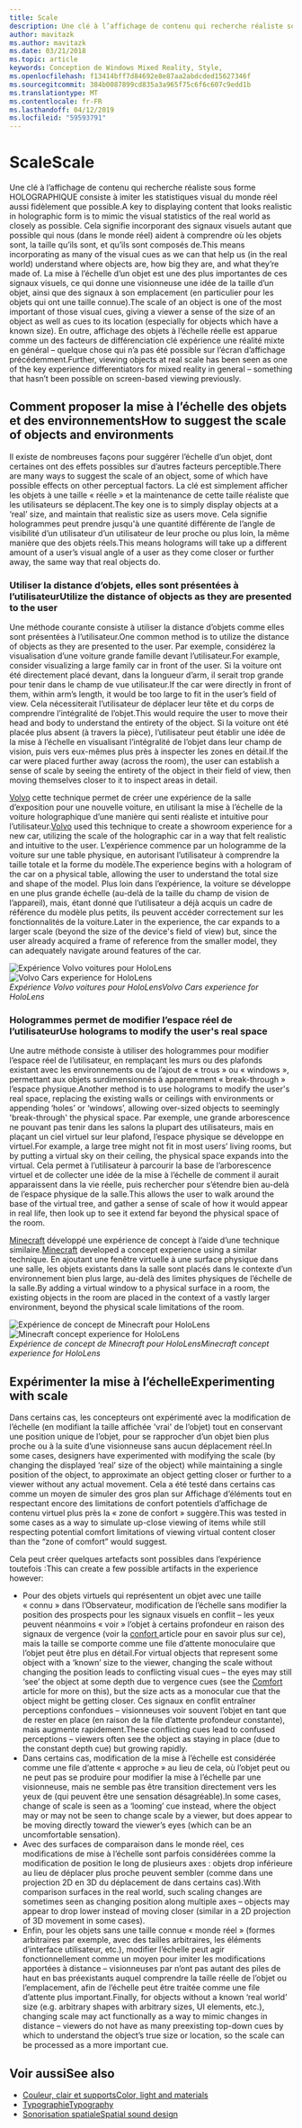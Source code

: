 ```yaml
---
title: Scale
description: Une clé à l’affichage de contenu qui recherche réaliste sous forme HOLOGRAPHIQUE consiste à imiter les statistiques visual du monde réel aussi fidèlement que possible.
author: mavitazk
ms.author: mavitazk
ms.date: 03/21/2018
ms.topic: article
keywords: Conception de Windows Mixed Reality, Style,
ms.openlocfilehash: f13414bff7d84692e8e87aa2abdcded15627346f
ms.sourcegitcommit: 384b0087899cd835a3a965f75c6f6c607c9edd1b
ms.translationtype: MT
ms.contentlocale: fr-FR
ms.lasthandoff: 04/12/2019
ms.locfileid: "59593791"
---
```

# <a name="scale"></a><span data-ttu-id="932d5-104">Scale</span><span class="sxs-lookup"><span data-stu-id="932d5-104">Scale</span></span>

<span data-ttu-id="932d5-105">Une clé à l’affichage de contenu qui recherche réaliste sous forme HOLOGRAPHIQUE consiste à imiter les statistiques visual du monde réel aussi fidèlement que possible.</span><span class="sxs-lookup"><span data-stu-id="932d5-105">A key to displaying content that looks realistic in holographic form is to mimic the visual statistics of the real world as closely as possible.</span></span> <span data-ttu-id="932d5-106">Cela signifie incorporant des signaux visuels autant que possible qui nous (dans le monde réel) aident à comprendre où les objets sont, la taille qu’ils sont, et qu’ils sont composés de.</span><span class="sxs-lookup"><span data-stu-id="932d5-106">This means incorporating as many of the visual cues as we can that help us (in the real world) understand where objects are, how big they are, and what they’re made of.</span></span> <span data-ttu-id="932d5-107">La mise à l’échelle d’un objet est une des plus importantes de ces signaux visuels, ce qui donne une visionneuse une idée de la taille d’un objet, ainsi que des signaux à son emplacement (en particulier pour les objets qui ont une taille connue).</span><span class="sxs-lookup"><span data-stu-id="932d5-107">The scale of an object is one of the most important of those visual cues, giving a viewer a sense of the size of an object as well as cues to its location (especially for objects which have a known size).</span></span> <span data-ttu-id="932d5-108">En outre, affichage des objets à l’échelle réelle est apparue comme un des facteurs de différenciation clé expérience une réalité mixte en général – quelque chose qui n’a pas été possible sur l’écran d’affichage précédemment.</span><span class="sxs-lookup"><span data-stu-id="932d5-108">Further, viewing objects at real scale has been seen as one of the key experience differentiators for mixed reality in general – something that hasn’t been possible on screen-based viewing previously.</span></span>

## <a name="how-to-suggest-the-scale-of-objects-and-environments"></a><span data-ttu-id="932d5-109">Comment proposer la mise à l’échelle des objets et des environnements</span><span class="sxs-lookup"><span data-stu-id="932d5-109">How to suggest the scale of objects and environments</span></span>

<span data-ttu-id="932d5-110">Il existe de nombreuses façons pour suggérer l’échelle d’un objet, dont certaines ont des effets possibles sur d’autres facteurs perceptible.</span><span class="sxs-lookup"><span data-stu-id="932d5-110">There are many ways to suggest the scale of an object, some of which have possible effects on other perceptual factors.</span></span> <span data-ttu-id="932d5-111">La clé est simplement afficher les objets à une taille « réelle » et la maintenance de cette taille réaliste que les utilisateurs se déplacent.</span><span class="sxs-lookup"><span data-stu-id="932d5-111">The key one is to simply display objects at a ‘real’ size, and maintain that realistic size as users move.</span></span> <span data-ttu-id="932d5-112">Cela signifie hologrammes peut prendre jusqu'à une quantité différente de l’angle de visibilité d’un utilisateur d’un utilisateur de leur proche ou plus loin, la même manière que des objets réels.</span><span class="sxs-lookup"><span data-stu-id="932d5-112">This means holograms will take up a different amount of a user’s visual angle of a user as they come closer or further away, the same way that real objects do.</span></span>

### <a name="utilize-the-distance-of-objects-as-they-are-presented-to-the-user"></a><span data-ttu-id="932d5-113">Utiliser la distance d’objets, elles sont présentées à l’utilisateur</span><span class="sxs-lookup"><span data-stu-id="932d5-113">Utilize the distance of objects as they are presented to the user</span></span>

<span data-ttu-id="932d5-114">Une méthode courante consiste à utiliser la distance d’objets comme elles sont présentées à l’utilisateur.</span><span class="sxs-lookup"><span data-stu-id="932d5-114">One common method is to utilize the distance of objects as they are presented to the user.</span></span> <span data-ttu-id="932d5-115">Par exemple, considérez la visualisation d’une voiture grande famille devant l’utilisateur.</span><span class="sxs-lookup"><span data-stu-id="932d5-115">For example, consider visualizing a large family car in front of the user.</span></span> <span data-ttu-id="932d5-116">Si la voiture ont été directement placé devant, dans la longueur d’arm, il serait trop grande pour tenir dans le champ de vue utilisateur.</span><span class="sxs-lookup"><span data-stu-id="932d5-116">If the car were directly in front of them, within arm’s length, it would be too large to fit in the user’s field of view.</span></span> <span data-ttu-id="932d5-117">Cela nécessiterait l’utilisateur de déplacer leur tête et du corps de comprendre l’intégralité de l’objet.</span><span class="sxs-lookup"><span data-stu-id="932d5-117">This would require the user to move their head and body to understand the entirety of the object.</span></span> <span data-ttu-id="932d5-118">Si la voiture ont été placée plus absent (à travers la pièce), l’utilisateur peut établir une idée de la mise à l’échelle en visualisant l’intégralité de l’objet dans leur champ de vision, puis vers eux-mêmes plus près à inspecter les zones en détail.</span><span class="sxs-lookup"><span data-stu-id="932d5-118">If the car were placed further away (across the room), the user can establish a sense of scale by seeing the entirety of the object in their field of view, then moving themselves closer to it to inspect areas in detail.</span></span>

<span data-ttu-id="932d5-119">[Volvo](https://www.youtube.com/watch?v=DilzwF90vec) cette technique permet de créer une expérience de la salle d’exposition pour une nouvelle voiture, en utilisant la mise à l’échelle de la voiture holographique d’une manière qui senti réaliste et intuitive pour l’utilisateur.</span><span class="sxs-lookup"><span data-stu-id="932d5-119">[Volvo](https://www.youtube.com/watch?v=DilzwF90vec) used this technique to create a showroom experience for a new car, utilizing the scale of the holographic car in a way that felt realistic and intuitive to the user.</span></span> <span data-ttu-id="932d5-120">L’expérience commence par un hologramme de la voiture sur une table physique, en autorisant l’utilisateur à comprendre la taille totale et la forme du modèle.</span><span class="sxs-lookup"><span data-stu-id="932d5-120">The experience begins with a hologram of the car on a physical table, allowing the user to understand the total size and shape of the model.</span></span> <span data-ttu-id="932d5-121">Plus loin dans l’expérience, la voiture se développe en une plus grande échelle (au-delà de la taille du champ de vision de l’appareil), mais, étant donné que l’utilisateur a déjà acquis un cadre de référence du modèle plus petits, ils peuvent accéder correctement sur les fonctionnalités de la voiture.</span><span class="sxs-lookup"><span data-stu-id="932d5-121">Later in the experience, the car expands to a larger scale (beyond the size of the device's field of view) but, since the user already acquired a frame of reference from the smaller model, they can adequately navigate around features of the car.</span></span>

<span data-ttu-id="932d5-122">![Expérience Volvo voitures pour HoloLens](images/volvo-cars-microsoft-hololens-experience01-640px.jpg)</span><span class="sxs-lookup"><span data-stu-id="932d5-122">![Volvo Cars experience for HoloLens](images/volvo-cars-microsoft-hololens-experience01-640px.jpg)</span></span><br>
<span data-ttu-id="932d5-123">*Expérience Volvo voitures pour HoloLens*</span><span class="sxs-lookup"><span data-stu-id="932d5-123">*Volvo Cars experience for HoloLens*</span></span>

### <a name="use-holograms-to-modify-the-users-real-space"></a><span data-ttu-id="932d5-124">Hologrammes permet de modifier l’espace réel de l’utilisateur</span><span class="sxs-lookup"><span data-stu-id="932d5-124">Use holograms to modify the user's real space</span></span>

<span data-ttu-id="932d5-125">Une autre méthode consiste à utiliser des hologrammes pour modifier l’espace réel de l’utilisateur, en remplaçant les murs ou des plafonds existant avec les environnements ou de l’ajout de « trous » ou « windows », permettant aux objets surdimensionnés à apparemment « break-through » l’espace physique.</span><span class="sxs-lookup"><span data-stu-id="932d5-125">Another method is to use holograms to modify the user's real space, replacing the existing walls or ceilings with environments or appending ‘holes’ or ‘windows’, allowing over-sized objects to seemingly 'break-through' the physical space.</span></span> <span data-ttu-id="932d5-126">Par exemple, une grande arborescence ne pouvant pas tenir dans les salons la plupart des utilisateurs, mais en plaçant un ciel virtuel sur leur plafond, l’espace physique se développe en virtuel.</span><span class="sxs-lookup"><span data-stu-id="932d5-126">For example, a large tree might not fit in most users’ living rooms, but by putting a virtual sky on their ceiling, the physical space expands into the virtual.</span></span> <span data-ttu-id="932d5-127">Cela permet à l’utilisateur à parcourir la base de l’arborescence virtuel et de collecter une idée de la mise à l’échelle de comment il aurait apparaissent dans la vie réelle, puis rechercher pour s’étendre bien au-delà de l’espace physique de la salle.</span><span class="sxs-lookup"><span data-stu-id="932d5-127">This allows the user to walk around the base of the virtual tree, and gather a sense of scale of how it would appear in real life, then look up to see it extend far beyond the physical space of the room.</span></span>

<span data-ttu-id="932d5-128">[Minecraft](https://minecraft.net/) développé une expérience de concept à l’aide d’une technique similaire.</span><span class="sxs-lookup"><span data-stu-id="932d5-128">[Minecraft](https://minecraft.net/) developed a concept experience using a similar technique.</span></span> <span data-ttu-id="932d5-129">En ajoutant une fenêtre virtuelle à une surface physique dans une salle, les objets existants dans la salle sont placés dans le contexte d’un environnement bien plus large, au-delà des limites physiques de l’échelle de la salle.</span><span class="sxs-lookup"><span data-stu-id="932d5-129">By adding a virtual window to a physical surface in a room, the existing objects in the room are placed in the context of a vastly larger environment, beyond the physical scale limitations of the room.</span></span>

<span data-ttu-id="932d5-130">![Expérience de concept de Minecraft pour HoloLens](images/800px-minecraftwindow-640px.jpg)</span><span class="sxs-lookup"><span data-stu-id="932d5-130">![Minecraft concept experience for HoloLens](images/800px-minecraftwindow-640px.jpg)</span></span><br>
<span data-ttu-id="932d5-131">*Expérience de concept de Minecraft pour HoloLens*</span><span class="sxs-lookup"><span data-stu-id="932d5-131">*Minecraft concept experience for HoloLens*</span></span>

## <a name="experimenting-with-scale"></a><span data-ttu-id="932d5-132">Expérimenter la mise à l’échelle</span><span class="sxs-lookup"><span data-stu-id="932d5-132">Experimenting with scale</span></span>

<span data-ttu-id="932d5-133">Dans certains cas, les concepteurs ont expérimenté avec la modification de l’échelle (en modifiant la taille affichée 'vrai' de l’objet) tout en conservant une position unique de l’objet, pour se rapprocher d’un objet bien plus proche ou à la suite d’une visionneuse sans aucun déplacement réel.</span><span class="sxs-lookup"><span data-stu-id="932d5-133">In some cases, designers have experimented with modifying the scale (by changing the displayed ‘real’ size of the object) while maintaining a single position of the object, to approximate an object getting closer or further to a viewer without any actual movement.</span></span> <span data-ttu-id="932d5-134">Cela a été testé dans certains cas comme un moyen de simuler des gros plan sur Affichage d’éléments tout en respectant encore des limitations de confort potentiels d’affichage de contenu virtuel plus près la « zone de confort » suggère.</span><span class="sxs-lookup"><span data-stu-id="932d5-134">This was tested in some cases as a way to simulate up-close viewing of items while still respecting potential comfort limitations of viewing virtual content closer than the “zone of comfort” would suggest.</span></span>

<span data-ttu-id="932d5-135">Cela peut créer quelques artefacts sont possibles dans l’expérience toutefois :</span><span class="sxs-lookup"><span data-stu-id="932d5-135">This can create a few possible artifacts in the experience however:</span></span>
* <span data-ttu-id="932d5-136">Pour des objets virtuels qui représentent un objet avec une taille « connu » dans l’Observateur, modification de l’échelle sans modifier la position des prospects pour les signaux visuels en conflit – les yeux peuvent néanmoins « voir » l’objet à certains profondeur en raison des signaux de vergence (voir la [confort ](comfort.md) article pour en savoir plus sur ce), mais la taille se comporte comme une file d’attente monoculaire que l’objet peut être plus en détail.</span><span class="sxs-lookup"><span data-stu-id="932d5-136">For virtual objects that represent some object with a ‘known’ size to the viewer, changing the scale without changing the position leads to conflicting visual cues – the eyes may still ‘see’ the object at some depth due to vergence cues (see the [Comfort](comfort.md) article for more on this), but the size acts as a monocular cue that the object might be getting closer.</span></span> <span data-ttu-id="932d5-137">Ces signaux en conflit entraîner perceptions confondues – visionneuses voir souvent l’objet en tant que de rester en place (en raison de la file d’attente profondeur constante), mais augmente rapidement.</span><span class="sxs-lookup"><span data-stu-id="932d5-137">These conflicting cues lead to confused perceptions – viewers often see the object as staying in place (due to the constant depth cue) but growing rapidly.</span></span>
* <span data-ttu-id="932d5-138">Dans certains cas, modification de la mise à l’échelle est considérée comme une file d’attente « approche » au lieu de cela, où l’objet peut ou ne peut pas se produire pour modifier la mise à l’échelle par une visionneuse, mais ne semble pas être transition directement vers les yeux de (qui peuvent être une sensation désagréable).</span><span class="sxs-lookup"><span data-stu-id="932d5-138">In some cases, change of scale is seen as a ‘looming’ cue instead, where the object may or may not be seen to change scale by a viewer, but does appear to be moving directly toward the viewer’s eyes (which can be an uncomfortable sensation).</span></span>
* <span data-ttu-id="932d5-139">Avec des surfaces de comparaison dans le monde réel, ces modifications de mise à l’échelle sont parfois considérées comme la modification de position le long de plusieurs axes : objets drop inférieure au lieu de déplacer plus proche peuvent sembler (comme dans une projection 2D en 3D du déplacement de dans certains cas).</span><span class="sxs-lookup"><span data-stu-id="932d5-139">With comparison surfaces in the real world, such scaling changes are sometimes seen as changing position along multiple axes – objects may appear to drop lower instead of moving closer (similar in a 2D projection of 3D movement in some cases).</span></span>
* <span data-ttu-id="932d5-140">Enfin, pour les objets sans une taille connue « monde réel » (formes arbitraires par exemple, avec des tailles arbitraires, les éléments d’interface utilisateur, etc.), modifier l’échelle peut agir fonctionnellement comme un moyen pour imiter les modifications apportées à distance – visionneuses par n’ont pas autant des piles de haut en bas préexistants auquel comprendre la taille réelle de l’objet ou l’emplacement, afin de l’échelle peut être traitée comme une file d’attente plus important.</span><span class="sxs-lookup"><span data-stu-id="932d5-140">Finally, for objects without a known ‘real world’ size (e.g. arbitrary shapes with arbitrary sizes, UI elements, etc.), changing scale may act functionally as a way to mimic changes in distance – viewers do not have as many preexisting top-down cues by which to understand the object’s true size or location, so the scale can be processed as a more important cue.</span></span>

## <a name="see-also"></a><span data-ttu-id="932d5-141">Voir aussi</span><span class="sxs-lookup"><span data-stu-id="932d5-141">See also</span></span>
* [<span data-ttu-id="932d5-142">Couleur, clair et supports</span><span class="sxs-lookup"><span data-stu-id="932d5-142">Color, light and materials</span></span>](color,-light-and-materials.md)
* [<span data-ttu-id="932d5-143">Typographie</span><span class="sxs-lookup"><span data-stu-id="932d5-143">Typography</span></span>](typography.md)
* [<span data-ttu-id="932d5-144">Sonorisation spatiale</span><span class="sxs-lookup"><span data-stu-id="932d5-144">Spatial sound design</span></span>](spatial-sound-design.md)
